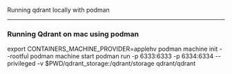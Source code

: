 
Running qdrant locally with podman 
<hr />

### Running Qdrant on mac using podman
export CONTAINERS_MACHINE_PROVIDER=applehv
podman machine init --rootful
podman machine start
podman run -p 6333:6333 -p 6334:6334 --privileged -v $PWD/qdrant_storage:/qdrant/storage qdrant/qdrant